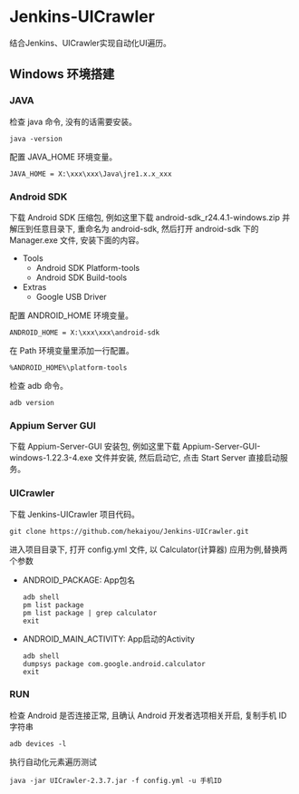 # Jenkins-UICrawler

结合Jenkins、UICrawler实现自动化UI遍历。

## Windows 环境搭建

### JAVA

检查 java 命令, 没有的话需要安装。

```shell
java -version
```

配置 JAVA_HOME 环境变量。

```shell
JAVA_HOME = X:\xxx\xxx\Java\jre1.x.x_xxx
```

### Android SDK

下载 Android SDK 压缩包, 例如这里下载 android-sdk_r24.4.1-windows.zip 并解压到任意目录下, 重命名为 android-sdk, 然后打开 android-sdk 下的 Manager.exe 文件, 安装下面的内容。

- Tools
   - Android SDK Platform-tools
   - Android SDK Build-tools
- Extras
   - Google USB Driver

配置 ANDROID_HOME 环境变量。

```shell
ANDROID_HOME = X:\xxx\xxx\android-sdk
```

在 Path 环境变量里添加一行配置。

```shell
%ANDROID_HOME%\platform-tools
```

检查 adb 命令。

```shell
adb version
```

### Appium Server GUI

下载 Appium-Server-GUI 安装包, 例如这里下载 Appium-Server-GUI-windows-1.22.3-4.exe 文件并安装, 然后启动它, 点击 Start Server 直接启动服务。

### UICrawler

下载 Jenkins-UICrawler 项目代码。

```shell
git clone https://github.com/hekaiyou/Jenkins-UICrawler.git
```

进入项目目录下, 打开 config.yml 文件, 以 Calculator(计算器) 应用为例,替换两个参数

- ANDROID_PACKAGE: App包名
   ```shell
   adb shell
   pm list package
   pm list package | grep calculator
   exit
   ```
- ANDROID_MAIN_ACTIVITY: App启动的Activity
   ```shell
   adb shell
   dumpsys package com.google.android.calculator
   exit
   ```

### RUN

检查 Android 是否连接正常, 且确认 Android 开发者选项相关开启, 复制手机 ID 字符串

```shell
adb devices -l
```

执行自动化元素遍历测试

```shell
java -jar UICrawler-2.3.7.jar -f config.yml -u 手机ID
```

